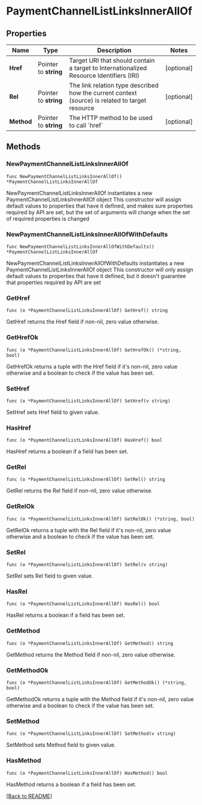# PaymentChannelListLinksInnerAllOf

## Properties

Name | Type | Description | Notes
------------ | ------------- | ------------- | -------------
**Href** | Pointer to **string** | Target URI that should contain a target to Internationalized Resource Identifiers (IRI) | [optional] 
**Rel** | Pointer to **string** | The link relation type described how the current context (source) is related to target resource | [optional] 
**Method** | Pointer to **string** | The HTTP method to be used to call &#x60;href&#x60; | [optional] 

## Methods

### NewPaymentChannelListLinksInnerAllOf

`func NewPaymentChannelListLinksInnerAllOf() *PaymentChannelListLinksInnerAllOf`

NewPaymentChannelListLinksInnerAllOf instantiates a new PaymentChannelListLinksInnerAllOf object
This constructor will assign default values to properties that have it defined,
and makes sure properties required by API are set, but the set of arguments
will change when the set of required properties is changed

### NewPaymentChannelListLinksInnerAllOfWithDefaults

`func NewPaymentChannelListLinksInnerAllOfWithDefaults() *PaymentChannelListLinksInnerAllOf`

NewPaymentChannelListLinksInnerAllOfWithDefaults instantiates a new PaymentChannelListLinksInnerAllOf object
This constructor will only assign default values to properties that have it defined,
but it doesn't guarantee that properties required by API are set

### GetHref

`func (o *PaymentChannelListLinksInnerAllOf) GetHref() string`

GetHref returns the Href field if non-nil, zero value otherwise.

### GetHrefOk

`func (o *PaymentChannelListLinksInnerAllOf) GetHrefOk() (*string, bool)`

GetHrefOk returns a tuple with the Href field if it's non-nil, zero value otherwise
and a boolean to check if the value has been set.

### SetHref

`func (o *PaymentChannelListLinksInnerAllOf) SetHref(v string)`

SetHref sets Href field to given value.

### HasHref

`func (o *PaymentChannelListLinksInnerAllOf) HasHref() bool`

HasHref returns a boolean if a field has been set.

### GetRel

`func (o *PaymentChannelListLinksInnerAllOf) GetRel() string`

GetRel returns the Rel field if non-nil, zero value otherwise.

### GetRelOk

`func (o *PaymentChannelListLinksInnerAllOf) GetRelOk() (*string, bool)`

GetRelOk returns a tuple with the Rel field if it's non-nil, zero value otherwise
and a boolean to check if the value has been set.

### SetRel

`func (o *PaymentChannelListLinksInnerAllOf) SetRel(v string)`

SetRel sets Rel field to given value.

### HasRel

`func (o *PaymentChannelListLinksInnerAllOf) HasRel() bool`

HasRel returns a boolean if a field has been set.

### GetMethod

`func (o *PaymentChannelListLinksInnerAllOf) GetMethod() string`

GetMethod returns the Method field if non-nil, zero value otherwise.

### GetMethodOk

`func (o *PaymentChannelListLinksInnerAllOf) GetMethodOk() (*string, bool)`

GetMethodOk returns a tuple with the Method field if it's non-nil, zero value otherwise
and a boolean to check if the value has been set.

### SetMethod

`func (o *PaymentChannelListLinksInnerAllOf) SetMethod(v string)`

SetMethod sets Method field to given value.

### HasMethod

`func (o *PaymentChannelListLinksInnerAllOf) HasMethod() bool`

HasMethod returns a boolean if a field has been set.


[[Back to README]](../../README.md)


